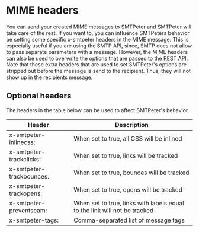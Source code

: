 # MIME headers

You can send your created MIME messages to SMTPeter and SMTPeter will take
care of the rest. If you want to, you can influence SMTPeters behavior be
setting some specific x-smtpeter headers in the MIME message. This is especially
useful if you are using the SMTP API, since, SMTP does not allow to pass
separate parameters with a message. However, the MIME headers can also be
used to overwrite the options that are passed to the REST API. Note that
these extra headers that are used to set SMTPeter's options are stripped
out before the message is send to the recipient. Thus, they will not show
up in the recipients message.


## Optional headers

The headers in the table below can be used to affect SMTPeter's behavior.

| Header                   | Description                               |
| ------------------------ | ----------------------------------------- |
| x-smtpeter-inlinecss:    | When set to true, all CSS will be inlined |
| x-smtpeter-trackclicks:  | When set to true, links will be tracked   |
| x-smtpeter-trackbounces: | When set to true, bounces will be tracked |
| x-smtpeter-trackopens:   | When set to true, opens will be tracked   |
| x-smtpeter-preventscam:  | When set to true, links with labels equal to the link will not be tracked |
| x-smtpeter-tags:         | Comma-separated list of message tags      |

